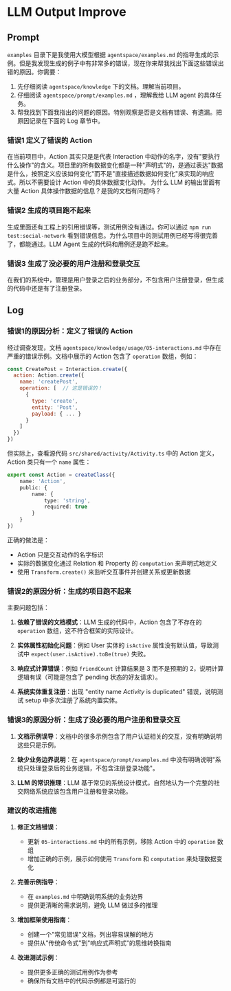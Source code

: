# LLM Output Improve

## Prompt

`examples` 目录下是我使用大模型根据 `agentspace/examples.md` 的指导生成的示例。但是我发现生成的例子中有非常多的错误，现在你来帮我找出下面这些错误出错的原因。你需要：
1. 先仔细阅读 `agentspace/knowledge` 下的文档。理解当前项目。
2. 仔细阅读 `agentspace/prompt/examples.md` ，理解我给 LLM agent 的具体任务。
3. 帮我找到下面我指出的问题的原因。特别观察是否是文档有错误、有遗漏。把原因记录在下面的 Log 章节中。

### 错误1 定义了错误的 Action
在当前项目中，Action 其实只是是代表 Interaction 中动作的名字，没有"要执行什么操作"的含义。项目里的所有数据变化都是一种"声明式"的，是通过表达"数据是什么，按照定义应该如何变化"而不是"直接描述数据如何变化"来实现的响应式。所以不需要设计 Action 中的具体数据变化动作。
为什么 LLM 的输出里面有大量 Action 具体操作数据的信息？是我的文档有问题吗？

### 错误2 生成的项目跑不起来
生成里面还有工程上的引用错误等，测试用例没有通过。你可以通过 `npm run test:social-network` 看到错误信息。为什么项目中的测试用例已经写得很完善了，都能通过。LLM Agent 生成的代码和用例还是跑不起来。

### 错误3 生成了没必要的用户注册和登录交互
在我们的系统中，管理是用户登录之后的业务部分，不包含用户注册登录，但生成的代码中还是有了注册登录。

## Log

### 错误1的原因分析：定义了错误的 Action

经过调查发现，文档 `agentspace/knowledge/usage/05-interactions.md` 中存在严重的错误示例。文档中展示的 Action 包含了 `operation` 数组，例如：

```javascript
const CreatePost = Interaction.create({
  action: Action.create({
    name: 'createPost',
    operation: [  // 这是错误的！
      {
        type: 'create',
        entity: 'Post',
        payload: { ... }
      }
    ]
  })
})
```

但实际上，查看源代码 `src/shared/activity/Activity.ts` 中的 Action 定义，Action 类只有一个 `name` 属性：

```typescript
export const Action = createClass({
    name: 'Action',
    public: {
        name: {
            type: 'string',
            required: true
        }
    }
})
```

正确的做法是：
- Action 只是交互动作的名字标识
- 实际的数据变化通过 Relation 和 Property 的 `computation` 来声明式地定义
- 使用 `Transform.create()` 来监听交互事件并创建关系或更新数据

### 错误2的原因分析：生成的项目跑不起来

主要问题包括：

1. **依赖了错误的文档模式**：LLM 生成的代码中，Action 包含了不存在的 `operation` 数组，这不符合框架的实际设计。

2. **实体属性初始化问题**：例如 User 实体的 `isActive` 属性没有默认值，导致测试中 `expect(user.isActive).toBe(true)` 失败。

3. **响应式计算错误**：例如 `friendCount` 计算结果是 3 而不是预期的 2，说明计算逻辑有误（可能是包含了 pending 状态的好友请求）。

4. **系统实体重复注册**：出现 "entity name _Activity_ is duplicated" 错误，说明测试 setup 中多次注册了系统内置实体。

### 错误3的原因分析：生成了没必要的用户注册和登录交互

1. **文档示例误导**：文档中的很多示例包含了用户认证相关的交互，没有明确说明这些只是示例。

2. **缺少业务边界说明**：在 `agentspace/prompt/examples.md` 中没有明确说明"系统只处理登录后的业务逻辑，不包含注册登录功能"。

3. **LLM 的常识推理**：LLM 基于常见的系统设计模式，自然地认为一个完整的社交网络系统应该包含用户注册和登录功能。

### 建议的改进措施

1. **修正文档错误**：
   - 更新 `05-interactions.md` 中的所有示例，移除 Action 中的 `operation` 数组
   - 增加正确的示例，展示如何使用 `Transform` 和 `computation` 来处理数据变化

2. **完善示例指导**：
   - 在 `examples.md` 中明确说明系统的业务边界
   - 提供更清晰的需求说明，避免 LLM 做过多的推理

3. **增加框架使用指南**：
   - 创建一个"常见错误"文档，列出容易误解的地方
   - 提供从"传统命令式"到"响应式声明式"的思维转换指南

4. **改进测试示例**：
   - 提供更多正确的测试用例作为参考
   - 确保所有文档中的代码示例都是可运行的